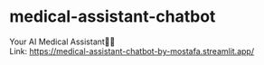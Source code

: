 # medical-assistant-chatbot
Your AI Medical Assistant👨‍⚕️<br>
Link: https://medical-assistant-chatbot-by-mostafa.streamlit.app/
